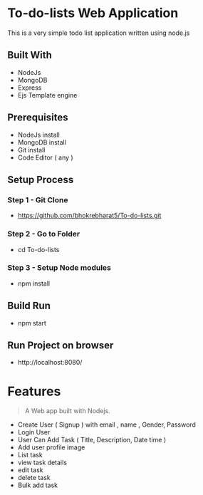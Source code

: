 # To-do-lists Web Application

This is a very simple todo list application written using node.js

## Built With
- NodeJs 
- MongoDB
- Express
- Ejs Template engine

## Prerequisites
- NodeJs install 
- MongoDB install
- Git install 
- Code Editor ( any )

## Setup Process 

### Step 1 - Git Clone 
- https://github.com/bhokrebharat5/To-do-lists.git

### Step 2 - Go to Folder 
-  cd To-do-lists

### Step 3 - Setup Node modules
- npm install

## Build Run 
- npm start

## Run Project on browser
- http://localhost:8080/

# Features
> A Web app built with Nodejs.
- ⁠Create User ( Signup ) with email , name , Gender, Password 
- ⁠Login User 
- ⁠User Can Add Task ( Title, Description, Date time )
- ⁠Add user profile image
- ⁠List task 
- ⁠view task details 
- ⁠edit task 
- ⁠delete task 
- ⁠Bulk add task 




